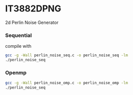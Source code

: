 # IT3882DPNG
2d Perlin Noise Generator
### Sequential
compile with 
```bash
gcc -g -Wall perlin_noise_seq.c -o perlin_noise_seq -lm
./perlin_noise_seq
```
### Openmp

```bash
gcc -g -Wall perlin_noise_omp.c -o perlin_noise_omp -lm
./perlin_noise_seq
```

